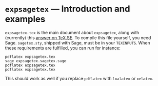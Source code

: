 # `expsagetex` — Introduction and examples

`expsagetex.tex` is the main document about `expsagetex`, along with (currently)
this [answer on TeX.SE][answer]. To compile this file yourself, you need Sage.
`sagetex.sty`, shipped with Sage, must be in your `TEXINPUTS`. When these
requirements are fulfilled, you can run for instance:
```
pdflatex expsagetex.tex
sage expsagetex.sagetex.sage
pdflatex expsagetex.tex
pdflatex expsagetex.tex
```
This should work as well if you replace `pdflatex` with `lualatex` or
`xelatex`.

  [answer]: https://tex.stackexchange.com/a/521389/73317
